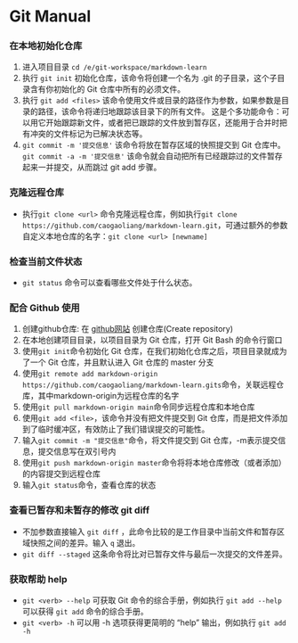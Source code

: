 # Git Manual

### 在本地初始化仓库

1. 进入项目目录 `cd /e/git-workspace/markdown-learn`
2. 执行 `git init` 初始化仓库，该命令将创建一个名为 .git 的子目录，这个子目录含有你初始化的 Git 仓库中所有的必须文件。
3. 执行 `git add <files>` 该命令使用文件或目录的路径作为参数，如果参数是目录的路径，该命令将递归地跟踪该目录下的所有文件。
这是个多功能命令：可以用它开始跟踪新文件，或者把已跟踪的文件放到暂存区，还能用于合并时把有冲突的文件标记为已解决状态等。
4. `git commit -m '提交信息'` 该命令将放在暂存区域的快照提交到 Git 仓库中。
`git commit -a -m '提交信息'` 该命令就会自动把所有已经跟踪过的文件暂存起来一并提交，从而跳过 git add 步骤。


### 克隆远程仓库

- 执行`git clone <url>` 命令克隆远程仓库，例如执行`git clone https://github.com/caogaoliang/markdown-learn.git`，可通过额外的参数自定义本地仓库的名字：`git clone <url> [newname]`


### 检查当前文件状态

- `git status` 命令可以查看哪些文件处于什么状态。


### 配合 Github 使用

1. 创建github仓库: 在 [github网站](https://github.com/caogaoliang) 创建仓库(Create repository)
2. 在本地创建项目目录，以项目目录为 Git 仓库，打开 Git Bash 的命令行窗口
3. 使用`git init`命令初始化 Git 仓库，在我们初始化仓库之后，项目目录就成为了一个 Git 仓库，并且默认进入 Git 仓库的 master 分支
4. 使用`git remote add markdown-origin https://github.com/caogaoliang/markdown-learn.gits`命令，关联远程仓库，其中markdown-origin为远程仓库的名字
5. 使用`git pull markdown-origin main`命令同步远程仓库和本地仓库
6. 使用`git add <file>`，该命令并没有把文件提交到 Git 仓库，而是把文件添加到了临时缓冲区，有效防止了我们错误提交的可能性。
7. 输入`git commit -m "提交信息"`命令，将文件提交到 Git 仓库，-m表示提交信息，提交信息写在双引号内
8. 使用`git push markdown-origin master`命令将将本地仓库修改（或者添加）的内容提交到远程仓库
9. 输入`git status`命令，查看仓库的状态


### 查看已暂存和未暂存的修改 git diff

- 不加参数直接输入 `git diff` ，此命令比较的是工作目录中当前文件和暂存区域快照之间的差异。输入 `q` 退出。
- `git diff --staged` 这条命令将比对已暂存文件与最后一次提交的文件差异。


### 获取帮助 help

- `git <verb> --help` 可获取 Git 命令的综合手册，例如执行 `git add --help` 可以获得 `git add` 命令的综合手册。
-  `git <verb> -h` 可以用 -h 选项获得更简明的 “help” 输出，例如执行 `git add -h`



